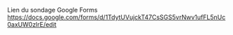 Lien du sondage Google Forms
https://docs.google.com/forms/d/1TdytUVujckT47CsSGS5vrNwv1ufFL5nUc0axUW0zlrE/edit

